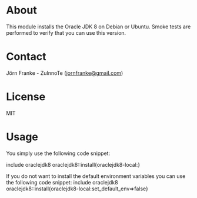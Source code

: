 # About #
This module installs the Oracle JDK 8 on Debian or Ubuntu. Smoke tests are performed to verify that you can use this version.

# Contact #

Jörn Franke - ZuInnoTe (jornfranke@gmail.com)

# License #
MIT

# Usage #

You simply use the following code snippet:

include oraclejdk8
oraclejdk8::install{oraclejdk8-local:}


If you do not want to install the default environment variables you can use the following code snippet:
include oraclejdk8
oraclejdk8::install{oraclejdk8-local:set_default_env=>false}

